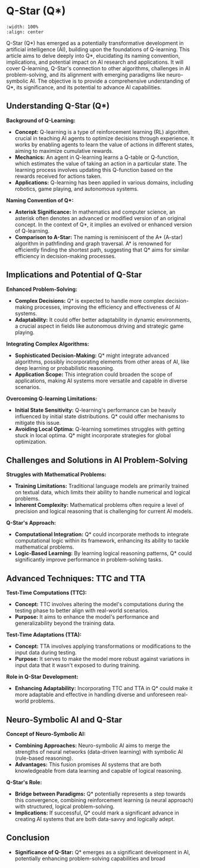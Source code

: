 # Q-Star (Q\*)

```{image} figs/Q-Star.png
:width: 100%
:align: center
```

Q-Star (Q*) has emerged as a potentially transformative development in artificial intelligence (AI), building upon the foundations of Q-learning. This article aims to delve deeply into Q*, elucidating its naming convention, implications, and potential impact on AI research and applications. It will cover Q-learning, Q-Star's connection to other algorithms, challenges in AI problem-solving, and its alignment with emerging paradigms like neuro-symbolic AI. The objective is to provide a comprehensive understanding of Q\*, its significance, and its potential to advance AI capabilities.

## Understanding Q-Star (Q\*)

**Background of Q-Learning:**

- **Concept:** Q-learning is a type of reinforcement learning (RL) algorithm, crucial in teaching AI agents to optimize decisions through experience. It works by enabling agents to learn the value of actions in different states, aiming to maximize cumulative rewards.
- **Mechanics:** An agent in Q-learning learns a Q-table or Q-function, which estimates the value of taking an action in a particular state. The learning process involves updating this Q-function based on the rewards received for actions taken.
- **Applications:** Q-learning has been applied in various domains, including robotics, game playing, and autonomous systems.

**Naming Convention of Q\*:**

- **Asterisk Significance:** In mathematics and computer science, an asterisk often denotes an advanced or modified version of an original concept. In the context of Q\*, it implies an evolved or enhanced version of Q-learning.
- **Comparison to A-Star:** The naming is reminiscent of the A* (A-star) algorithm in pathfinding and graph traversal. A* is renowned for efficiently finding the shortest path, suggesting that Q\* aims for similar efficiency in decision-making processes.

## Implications and Potential of Q-Star

**Enhanced Problem-Solving:**

- **Complex Decisions:** Q\* is expected to handle more complex decision-making processes, improving the efficiency and effectiveness of AI systems.
- **Adaptability:** It could offer better adaptability in dynamic environments, a crucial aspect in fields like autonomous driving and strategic game playing.

**Integrating Complex Algorithms:**

- **Sophisticated Decision-Making:** Q\* might integrate advanced algorithms, possibly incorporating elements from other areas of AI, like deep learning or probabilistic reasoning.
- **Application Scope:** This integration could broaden the scope of applications, making AI systems more versatile and capable in diverse scenarios.

**Overcoming Q-learning Limitations:**

- **Initial State Sensitivity:** Q-learning's performance can be heavily influenced by initial state distributions. Q\* could offer mechanisms to mitigate this issue.
- **Avoiding Local Optima:** Q-learning sometimes struggles with getting stuck in local optima. Q\* might incorporate strategies for global optimization.

## Challenges and Solutions in AI Problem-Solving

**Struggles with Mathematical Problems:**

- **Training Limitations:** Traditional language models are primarily trained on textual data, which limits their ability to handle numerical and logical problems.
- **Inherent Complexity:** Mathematical problems often require a level of precision and logical reasoning that is challenging for current AI models.

**Q-Star's Approach:**

- **Computational Integration:** Q\* could incorporate methods to integrate computational logic within its framework, enhancing its ability to tackle mathematical problems.
- **Logic-Based Learning:** By learning logical reasoning patterns, Q\* could significantly improve performance in problem-solving tasks.

## Advanced Techniques: TTC and TTA

**Test-Time Computations (TTC):**

- **Concept:** TTC involves altering the model's computations during the testing phase to better align with real-world scenarios.
- **Purpose:** It aims to enhance the model's performance and generalizability beyond the training data.

**Test-Time Adaptations (TTA):**

- **Concept:** TTA involves applying transformations or modifications to the input data during testing.
- **Purpose:** It serves to make the model more robust against variations in input data that it wasn't exposed to during training.

**Role in Q-Star Development:**

- **Enhancing Adaptability:** Incorporating TTC and TTA in Q\* could make it more adaptable and effective in handling diverse and unforeseen real-world problems.

## Neuro-Symbolic AI and Q-Star

**Concept of Neuro-Symbolic AI:**

- **Combining Approaches:** Neuro-symbolic AI aims to merge the strengths of neural networks (data-driven learning) with symbolic AI (rule-based reasoning).
- **Advantages:** This fusion promises AI systems that are both knowledgeable from data learning and capable of logical reasoning.

**Q-Star's Role:**

- **Bridge between Paradigms:** Q\* potentially represents a step towards this convergence, combining reinforcement learning (a neural approach) with structured, logical problem-solving.
- **Implications:** If successful, Q\* could mark a significant advance in creating AI systems that are both data-savvy and logically adept.

## Conclusion

- **Significance of Q-Star:** Q\* emerges as a significant development in AI, potentially enhancing problem-solving capabilities and broad
